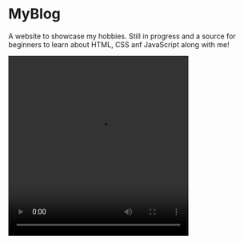 # MyBlog

A website to showcase my hobbies. Still in progress and a source for beginners to learn about HTML, CSS anf JavaScript along with me!


<video width="360" height="360" controls>
  <source src="../img/MyBlog.mp4" type="video/mp4">
</video>
